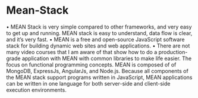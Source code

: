 # Mean-Stack
 • MEAN Stack is very simple compared to other frameworks, and very easy to get up and running. MEAN stack is easy to understand, data flow is clear, and it’s very fast. • MEAN is a free and open-source JavaScript software stack for building dynamic web sites and web applications. • There are not many video courses that I am aware of that show how to do a production-grade application with MEAN with common libraries to make life easier. The focus on functional programming concepts. MEAN is composed of of MongoDB, ExpressJs, AngularJs, and Node.js. Because all components of the MEAN stack support programs written in JavaScript, MEAN applications can be written in one language for both server-side and client-side execution environments.
